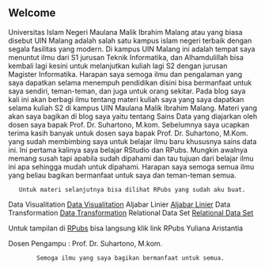 ## Welcome 

 Universitas Islam Negeri Maulana Malik Ibrahim Malang atau yang biasa disebut UIN Malang adalah salah satu kampus islam negeri terbaik dengan segala fasilitas yang modern. Di kampus UIN Malang ini adalah tempat saya menuntut ilmu dari S1 jurusan Teknik Informatika, dan Alhamdulillah bisa kembali lagi kesini untuk melanjutkan kuliah lagi S2 dengan jurusan Magister Informatika. Harapan saya semoga ilmu dan pengalaman yang saya dapatkan selama menempuh pendidikan disini bisa bermanfaat untuk saya sendiri, teman-teman, dan juga untuk orang sekitar.
       Pada blog saya kali ini akan berbagi ilmu tentang materi kuliah saya yang saya dapatkan selama kuliah S2 di kampus UIN Maulana Malik Ibrahim Malang. Materi yang akan saya bagikan di blog saya yaitu tentang Sains Data yang diajarkan oleh dosen saya bapak Prof. Dr. Suhartono, M.kom. 
       Sebelumnya saya ucapkan terima kasih banyak untuk dosen saya bapak Prof. Dr. Suhartono, M.Kom. yang sudah membimbing saya untuk belajar ilmu baru khususnya sains data ini. Ini pertama kalinya saya belajar RStudio dan RPubs. Mungkin awalnya memang susah tapi apabila sudah dipahami dan tau tujuan dari belajar ilmu ini apa sehingga mudah untuk dipahami. Harapan saya semoga semua ilmu yang beliau bagikan bermanfaat untuk saya dan teman-teman semua.
       
       Untuk materi selanjutnya bisa dilihat RPubs yang sudah aku buat.
 Data Visualitation
[Data Visualitation](https://rpubs.com/merrys31/732032)
 Aljabar Linier
[Aljabar Linier](https://rpubs.com/merrys31/732035)
 Data Transformation
[Data Transformation](https://rpubs.com/merrys31/732034)
 Relational Data Set
[Relational Data Set](https://rpubs.com/merrys31)

Untuk tampilan di [RPubs](https://rpubs.com/merrys31) bisa langsung klik link RPubs Yuliana Aristantia

Dosen Pengampu : Prof. Dr. Suhartono, M.kom. 

            Semoga ilmu yang saya bagikan bermanfaat untuk semua.


